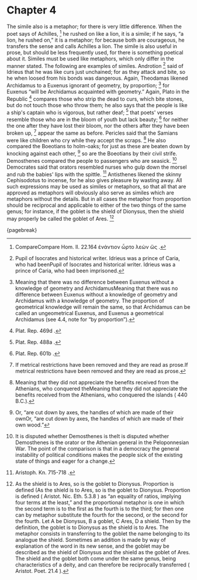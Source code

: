 # Chapter 4

The simile also is a metaphor; for there is very little difference. When the poet says of Achilles, [^^3_1] he rushed on like a lion, it is a
simile; if he says, “a lion, he rushed on,” it is a metaphor; for because both are courageous, he transfers the sense and calls Achilles a lion. The
simile is also useful in prose, but should be less frequently used, for there is something poetical about it. Similes must be used like metaphors,
which only differ in the manner stated. The following are examples of similes. Androtion [^^3_2] said of Idrieus that he was like curs just
unchained; for as they attack and bite, so he when loosed from his bonds was dangerous. Again, Theodamas likened Archidamus to a Euxenus ignorant of
geometry, by proportion; [^^3_3] for Euxenus “will be Archidamus acquainted with geometry.” Again, Plato in the Republic [^^3_4] compares those who
strip the dead to curs, which bite stones, but do not touch those who throw them; he also says that the people is like a ship's captain who is
vigorous, but rather deaf; [^^3_5] that poets' verses resemble those who are in the bloom of youth but lack beauty; [^^3_6] for neither the one
after they have lost their bloom, nor the others after they have been broken up, [^^3_7] appear the same as before. Pericles said that the Samians
were like children who cry while they accept the scraps. [^^3_8] He also compared the Boeotians to holm-oaks; for just as these are beaten down by
knocking against each other, [^^3_9] so are the Boeotians by their civil strife. Demosthenes compared the people to passengers who are
seasick. [^^3_10] Democrates said that orators resembled nurses who gulp down the morsel and rub the babies' lips with the spittle. [^^3_11]
Antisthenes likened the skinny Cephisodotus to incense, for he also gives pleasure by wasting away. All such expressions may be used as similes or
metaphors, so that all that are approved as metaphors will obviously also serve as similes which are metaphors without the details. But in all cases
the metaphor from proportion should be reciprocal and applicable to either of the two things of the same genus; for instance, if the goblet is the
shield of Dionysus, then the shield may properly be called the goblet of Ares. [^^3_12]

{pagebreak}

[^^3_1]: CompareCompare Hom. Il. 22.164 ἐνάντιον ὦρτο λεὼν ὥς .

[^^3_2]: Pupil of Isocrates and historical writer. Idrieus was a prince of Caria, who had beenPupil of Isocrates and historical writer. Idrieus was
a prince of Caria, who had been imprisoned.

[^^3_3]: Meaning that there was no difference between Euxenus without a knowledge of geometry and ArchidamusMeaning that there was no difference
between Euxenus without a knowledge of geometry and Archidamus with a knowledge of geometry. The proportion of geometrical knowledge will remain the
same, so that Archidamus can be called an ungeometrical Euxenus, and Euxenus a geometrical Archidamus (see 4.4, note for “by proportion”).

[^^3_4]: Plat. Rep. 469d .

[^^3_5]: Plat. Rep. 488a .

[^^3_6]: Plat. Rep. 601b .

[^^3_7]: If metrical restrictions have been removed and they are read as prose.If metrical restrictions have been removed and they are read as
prose.

[^^3_8]: Meaning that they did not appreciate the benefits received from the Athenians, who conquered theMeaning that they did not appreciate the
benefits received from the Athenians, who conquered the islands ( 440 B.C.).

[^^3_9]: Or, “are cut down by axes, the handles of which are made of their ownOr, “are cut down by axes, the handles of which are made of their own
wood.”

[^^3_10]: It is disputed whether Demosthenes is theIt is disputed whether Demosthenes is the orator or the Athenian general in the Peloponnesian
War. The point of the comparison is that in a democracy the general instability of political conditions makes the people sick of the existing state
of things and eager for a change.

[^^3_11]: Aristoph. Kn. 715-718 .

[^^3_12]: As the shield is to Ares, so is the goblet to Dionysus. Proportion is defined (As the shield is to Ares, so is the goblet to Dionysus.
Proportion is defined ( Aristot. Nic. Eth. 5.3.8 ) as “an equality of ratios, implying four terms at the least,” and the proportional metaphor is
one in which the second term is to the first as the fourth is to the third; for then one can by metaphor substitute the fourth for the second, or
the second for the fourth. Let A be Dionysus, B a goblet, C Ares, D a shield. Then by the definition, the goblet is to Dionysus as the shield is to
Ares. The metaphor consists in transferring to the goblet the name belonging to its analogue the shield. Sometimes an addition is made by way of
explanation of the word in its new sense, and the goblet may be described as the shield of Dionysus and the shield as the goblet of Ares. The shield
and the goblet both come under the same genus, being characteristics of a deity, and can therefore be reciprocally transferred ( Aristot. Poet.
21.4 ). 

